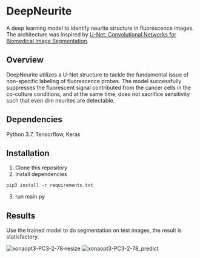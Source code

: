 # DeepNeurite
A deep learning model to identify neurite structure in fluorescence images.
The architecture was inspired by [U-Net: Convolutional Networks for Biomedical Image Segmentation](https://lmb.informatik.uni-freiburg.de/people/ronneber/u-net/).

## Overview
DeepNeurite utilizes a U-Net structure to tackle the fundamental issue of non-specific labeling of fluorescence probes. The model successfully suppresses the fluorescent signal contributed from the cancer cells in the co-culture conditions, and at the same time, does not sacrifice sensitivity such that even dim neurites are detectable. 

## Dependencies
Python 3.7, Tensorflow, Keras

## Installation
1. Clone this repository
2. Install dependencies
```
pip3 install -r requirements.txt
```
3. run main.py  

## Results
Use the trained model to do segmentation on test images, the result is statisfactory.

![xonaopt3-PC3-2-78-resize](https://user-images.githubusercontent.com/59890910/131156412-9da35493-d148-41e7-960a-1e5dea8cdeab.jpg)
![xonaopt3-PC3-2-78_predict](https://user-images.githubusercontent.com/59890910/131156249-8d993455-a739-4f8c-bbfc-d93d42bb3147.png)


